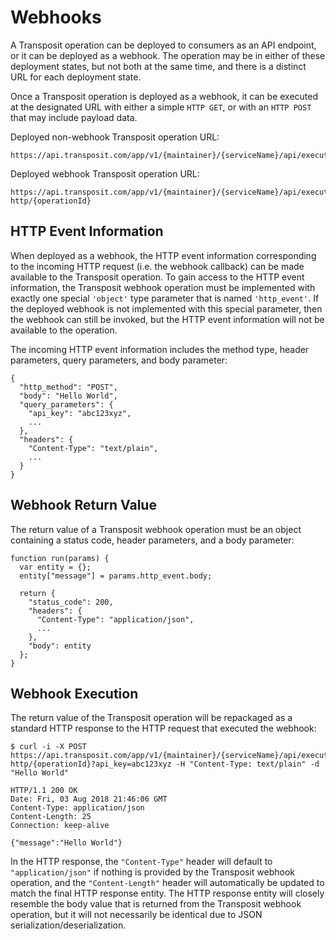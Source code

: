 # Webhooks

A Transposit operation can be deployed to consumers as an API endpoint, or it can be deployed as a webhook. The operation may be in either of these deployment states, but not both at the same time, and there is a distinct URL for each deployment state.

Once a Transposit operation is deployed as a webhook, it can be executed at the designated URL with either a simple `HTTP GET`, or with an `HTTP POST` that may include payload data.

Deployed non-webhook Transposit operation URL:

```text
https://api.transposit.com/app/v1/{maintainer}/{serviceName}/api/execute/{operationId}
```

Deployed webhook Transposit operation URL:

```text
https://api.transposit.com/app/v1/{maintainer}/{serviceName}/api/execute-http/{operationId}
```

## HTTP Event Information

When deployed as a webhook, the HTTP event information corresponding to the incoming HTTP request \(i.e. the webhook callback\) can be made available to the Transposit operation. To gain access to the HTTP event information, the Transposit webhook operation must be implemented with exactly one special `'object'` type parameter that is named `'http_event'`. If the deployed webhook is not implemented with this special parameter, then the webhook can still be invoked, but the HTTP event information will not be available to the operation.

The incoming HTTP event information includes the method type, header parameters, query parameters, and body parameter:

```text
{
  "http_method": "POST",
  "body": "Hello World",
  "query_parameters": {
    "api_key": "abc123xyz",
    ...
  },
  "headers": {
    "Content-Type": "text/plain",
    ...
  }
}
```

## Webhook Return Value

The return value of a Transposit webhook operation must be an object containing a status code, header parameters, and a body parameter:

```text
function run(params) {
  var entity = {};
  entity["message"] = params.http_event.body;

  return {
    "status_code": 200,
    "headers": {
      "Content-Type": "application/json",
      ...
    },
    "body": entity
  };
}
```

## Webhook Execution

The return value of the Transposit operation will be repackaged as a standard HTTP response to the HTTP request that executed the webhook:

```text
$ curl -i -X POST https://api.transposit.com/app/v1/{maintainer}/{serviceName}/api/execute-http/{operationId}?api_key=abc123xyz -H "Content-Type: text/plain" -d "Hello World"
```

```text
HTTP/1.1 200 OK
Date: Fri, 03 Aug 2018 21:46:06 GMT
Content-Type: application/json
Content-Length: 25
Connection: keep-alive

{"message":"Hello World"}
```

In the HTTP response, the `"Content-Type"` header will default to `"application/json"` if nothing is provided by the Transposit webhook operation, and the `"Content-Length"` header will automatically be updated to match the final HTTP response entity. The HTTP response entity will closely resemble the body value that is returned from the Transposit webhook operation, but it will not necessarily be identical due to JSON serialization/deserialization.

